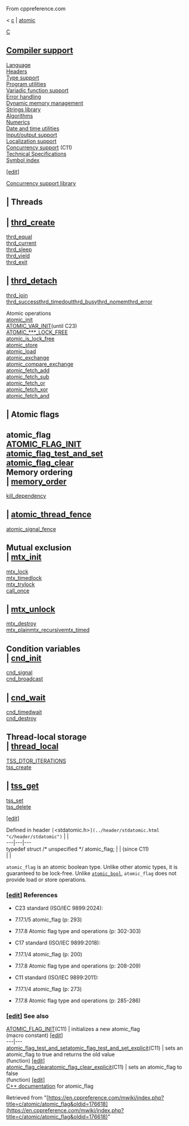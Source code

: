 From cppreference.com

< [c](../../c.html "c")‎ | [atomic](../atomic.html "c/atomic")

[ C](../../c.html "c")

[Compiler support](../compiler_support.html "c/compiler support")  
---  
[Language](../language.html "c/language")  
[Headers](../header.html "c/header")  
[Type support](../types.html "c/types")  
[Program utilities](../program.html "c/program")  
[Variadic function support](../variadic.html "c/variadic")  
[Error handling](../error.html "c/error")  
[Dynamic memory management](../memory.html "c/memory")  
[Strings library](../string.html "c/string")  
[Algorithms](../algorithm.html "c/algorithm")  
[Numerics](../numeric.html "c/numeric")  
[Date and time utilities](../chrono.html "c/chrono")  
[Input/output support](../io.html "c/io")  
[Localization support](../locale.html "c/locale")  
[Concurrency support](../thread.html "c/thread") (C11)  
[Technical Specifications](../experimental.html "c/experimental")  
[Symbol index](../index.html "c/symbol index")  
  
[[edit]](https://en.cppreference.com/mwiki/index.php?title=Template:c/navbar_content&action=edit)

[ Concurrency support library](../thread.html "c/thread")

|  Threads  
---  
| [thrd_create](../thread/thrd_create.html "c/thread/thrd create")  
---  
[thrd_equal](../thread/thrd_equal.html "c/thread/thrd equal")  
[thrd_current](../thread/thrd_current.html "c/thread/thrd current")  
[thrd_sleep](../thread/thrd_sleep.html "c/thread/thrd sleep")  
[thrd_yield](../thread/thrd_yield.html "c/thread/thrd yield")  
[thrd_exit](../thread/thrd_exit.html "c/thread/thrd exit")  
  
| [thrd_detach](../thread/thrd_detach.html "c/thread/thrd detach")  
---  
[thrd_join](../thread/thrd_join.html "c/thread/thrd join")  
[thrd_successthrd_timedoutthrd_busythrd_nomemthrd_error](../thread/thrd_errors.html "c/thread/thrd errors")  
  
Atomic operations  
[atomic_init](atomic_init.html "c/atomic/atomic init")  
[ATOMIC_VAR_INIT](ATOMIC_VAR_INIT.html "c/atomic/ATOMIC VAR INIT")(until C23)  
[ATOMIC_***_LOCK_FREE](ATOMIC_LOCK_FREE_consts.html "c/atomic/ATOMIC LOCK FREE consts")  
[atomic_is_lock_free](atomic_is_lock_free.html "c/atomic/atomic is lock free")  
[atomic_store](atomic_store.html "c/atomic/atomic store")  
[atomic_load](atomic_load.html "c/atomic/atomic load")  
[atomic_exchange](atomic_exchange.html "c/atomic/atomic exchange")  
[atomic_compare_exchange](atomic_compare_exchange.html "c/atomic/atomic compare exchange")  
[atomic_fetch_add](atomic_fetch_add.html "c/atomic/atomic fetch add")  
[atomic_fetch_sub](atomic_fetch_sub.html "c/atomic/atomic fetch sub")  
[atomic_fetch_or](atomic_fetch_or.html "c/atomic/atomic fetch or")  
[atomic_fetch_xor](atomic_fetch_xor.html "c/atomic/atomic fetch xor")  
[atomic_fetch_and](atomic_fetch_and.html "c/atomic/atomic fetch and")  
  
|  Atomic flags  
---  
**atomic_flag**  
[ATOMIC_FLAG_INIT](ATOMIC_FLAG_INIT.html "c/atomic/ATOMIC FLAG INIT")  
[atomic_flag_test_and_set](atomic_flag_test_and_set.html "c/atomic/atomic flag test and set")  
[atomic_flag_clear](atomic_flag_clear.html "c/atomic/atomic flag clear")  
Memory ordering  
| [memory_order](memory_order.html "c/atomic/memory order")  
---  
[kill_dependency](kill_dependency.html "c/atomic/kill dependency")  
  
| [atomic_thread_fence](atomic_thread_fence.html "c/atomic/atomic thread fence")  
---  
[atomic_signal_fence](atomic_signal_fence.html "c/atomic/atomic signal fence")  
  
Mutual exclusion  
| [mtx_init](../thread/mtx_init.html "c/thread/mtx init")  
---  
[mtx_lock](../thread/mtx_lock.html "c/thread/mtx lock")  
[mtx_timedlock](../thread/mtx_timedlock.html "c/thread/mtx timedlock")  
[mtx_trylock](../thread/mtx_trylock.html "c/thread/mtx trylock")  
[call_once](../thread/ONCE_FLAG_INIT.html "c/thread/call once")  
  
| [mtx_unlock](../thread/mtx_unlock.html "c/thread/mtx unlock")  
---  
[mtx_destroy](../thread/mtx_destroy.html "c/thread/mtx destroy")  
[mtx_plainmtx_recursivemtx_timed](../thread/mtx_types.html "c/thread/mtx types")  
  
Condition variables  
| [cnd_init](../thread/cnd_init.html "c/thread/cnd init")  
---  
[cnd_signal](../thread/cnd_signal.html "c/thread/cnd signal")  
[cnd_broadcast](../thread/cnd_broadcast.html "c/thread/cnd broadcast")  
  
| [cnd_wait](../thread/cnd_wait.html "c/thread/cnd wait")  
---  
[cnd_timedwait](../thread/cnd_timedwait.html "c/thread/cnd timedwait")  
[cnd_destroy](../thread/cnd_destroy.html "c/thread/cnd destroy")  
  
Thread-local storage  
| [thread_local](../thread/thread_local.html "c/thread/thread local")  
---  
[TSS_DTOR_ITERATIONS](../thread/TSS_DTOR_ITERATIONS.html "c/thread/TSS DTOR ITERATIONS")  
[tss_create](../thread/tss_create.html "c/thread/tss create")  
  
| [tss_get](../thread/tss_get.html "c/thread/tss get")  
---  
[tss_set](../thread/tss_set.html "c/thread/tss set")  
[tss_delete](../thread/tss_delete.html "c/thread/tss delete")  
  
[[edit]](https://en.cppreference.com/mwiki/index.php?title=Template:c/thread/navbar_content&action=edit)

Defined in header `[`<stdatomic.h>`](../header/stdatomic.html "c/header/stdatomic")` |  |   
---|---|---  
typedef struct /* unspecified */ atomic_flag; |  |  (since C11)  
| |   
  
`atomic_flag` is an atomic boolean type. Unlike other atomic types, it is guaranteed to be lock-free. Unlike [`atomic_bool`](../thread.html#Atomic_operations "c/thread"), `atomic_flag` does not provide load or store operations. 

### [[edit](https://en.cppreference.com/mwiki/index.php?title=c/atomic/atomic_flag&action=edit&section=1 "Edit section: References")] References

  * C23 standard (ISO/IEC 9899:2024): 



    

  * 7.17.1/5 atomic_flag (p: 293) 



    

  * 7.17.8 Atomic flag type and operations (p: 302-303) 



  * C17 standard (ISO/IEC 9899:2018): 



    

  * 7.17.1/4 atomic_flag (p: 200) 



    

  * 7.17.8 Atomic flag type and operations (p: 208-209) 



  * C11 standard (ISO/IEC 9899:2011): 



    

  * 7.17.1/4 atomic_flag (p: 273) 



    

  * 7.17.8 Atomic flag type and operations (p: 285-286) 



### [[edit](https://en.cppreference.com/mwiki/index.php?title=c/atomic/atomic_flag&action=edit&section=2 "Edit section: See also")] See also

[ ATOMIC_FLAG_INIT](ATOMIC_FLAG_INIT.html "c/atomic/ATOMIC FLAG INIT")(C11) |  initializes a new atomic_flag   
(macro constant) [[edit]](https://en.cppreference.com/mwiki/index.php?title=Template:c/atomic/dsc_ATOMIC_FLAG_INIT&action=edit)  
---|---  
[ atomic_flag_test_and_setatomic_flag_test_and_set_explicit](atomic_flag_test_and_set.html "c/atomic/atomic flag test and set")(C11) |  sets an atomic_flag to true and returns the old value   
(function) [[edit]](https://en.cppreference.com/mwiki/index.php?title=Template:c/atomic/dsc_atomic_flag_test_and_set&action=edit)  
[ atomic_flag_clearatomic_flag_clear_explicit](atomic_flag_clear.html "c/atomic/atomic flag clear")(C11) |  sets an atomic_flag to false   
(function) [[edit]](https://en.cppreference.com/mwiki/index.php?title=Template:c/atomic/dsc_atomic_flag_clear&action=edit)  
[C++ documentation](../../cpp/atomic/atomic_flag.html "cpp/atomic/atomic flag") for atomic_flag  
  
Retrieved from "[https://en.cppreference.com/mwiki/index.php?title=c/atomic/atomic_flag&oldid=176618](https://en.cppreference.com/mwiki/index.php?title=c/atomic/atomic_flag&oldid=176618)" 
